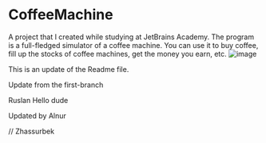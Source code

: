 # CoffeeMachine
A project that I created while studying at JetBrains Academy. The program is a full-fledged simulator of a coffee machine. You can use it to buy coffee, fill up the stocks of coffee machines, get the money you earn, etc.
![image](https://user-images.githubusercontent.com/49515746/160372643-91745a8f-54ae-41af-8d88-9330e102bd90.png)

This is an update of the Readme file.

Update from the first-branch

Ruslan
Hello dude

Updated by Alnur


// Zhassurbek

